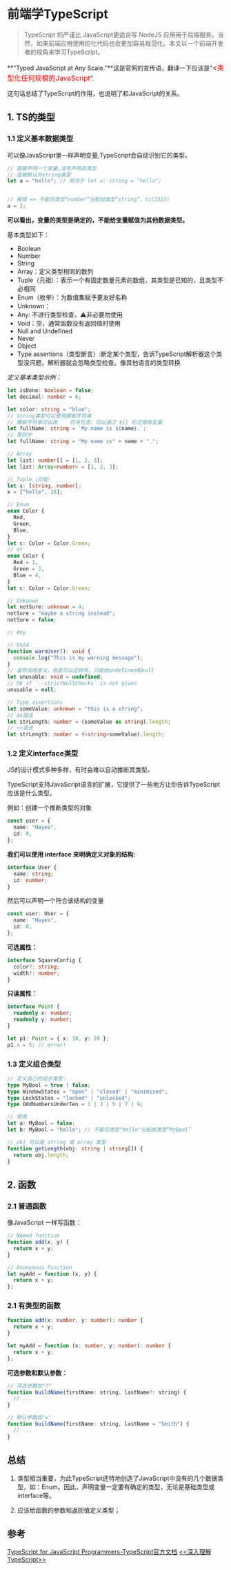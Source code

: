 # 前端学TypeScript

> TypeScript 的严谨比 JavaScript更适合写 NodeJS 应用用于后端服务。当然，如果前端应用使用的化代码也会更加容易规范化。本文以一个前端开发者的视角来学习TypeScript。

**"Typed JavaScript at Any Scale."**这是官网的宣传语，翻译一下应该是“<span style="color: #ff0000; font-size: 16px;"><类型化任何规模的JavaScript</span>”.

这句话总结了TypeScript的作用，也说明了和JavaScript的关系。

## 1. TS的类型

### 1.1 定义基本数据类型

可以像JavaScript里一样声明变量,TypeScript会自动识别它的类型。

```ts
// 直接声明一个变量,没有声明其类型
// 会被默认为string类型
let a = "hello"; // 相当于 let a: string = "hello";


// 报错 => 不能将类型“number”分配给类型“string”。ts(2322)
a = 2;
```

**可以看出，变量的类型是确定的，不能给变量赋值为其他数据类型。**

基本类型如下：

- Boolean
- Number
- String
- Array：定义类型相同的数列
- Tuple（元祖）：表示一个有固定数量元素的数组，其类型是已知的，且类型不必相同
- Enum（枚举）：为数值集赋予更友好名称
- Unknown：
- Any: 不进行类型检查，⚠️非必要勿使用
- Void：空，通常函数没有返回值时使用
- Null and Undefined
- Never
- Object
- Type assertions（类型断言）:断定某个类型，告诉TypeScript解析器这个类型没问题，解析器就会忽略类型检查。像其他语言的类型转换

*定义基本类型示例：*

```ts
let isDone: boolean = false;
let decimal: number = 6;

let color: string = "blue";
// string类型可以使用模板字符串
// 模板字符串可以用 `` 符号包含，可以通过 ${} 形式使用变量
let fullName: string = `My name is ${name}.`;
// 等同于
let fullName: string = "My name is" + name + ".";

// Array
let list: number[] = [1, 2, 3];
let list: Array<number> = [1, 2, 3];

// Tuple（元祖）
let x: [string, number];
x = ["hello", 10];

// Enum
enum Color {
  Red,
  Green,
  Blue,
}
let c: Color = Color.Green;
// or
enum Color {
  Red = 1,
  Green = 2,
  Blue = 4,
}
let c: Color = Color.Green;

// Unknown
let notSure: unknown = 4;
notSure = "maybe a string instead";
notSure = false;

// Any

// Void
function warnUser(): void {
  console.log("This is my warning message");
}
// 虽然没啥意义，但是可以这样用，只能给undefined和null
let unusable: void = undefined;
// OK if `--strictNullChecks` is not given
unusable = null;

// Type assertions
let someValue: unknown = "this is a string";
// as语法
let strLength: number = (someValue as string).length;
// <>语法
let strLength: number = (<string>someValue).length;
```

### 1.2 定义interface类型

JS的设计模式多种多样，有时会难以自动推断其类型。

TypeScript支持JavaScript语言的扩展，它提供了一些地方让你告诉TypeScript应该是什么类型。

例如：创建一个推断类型的对象

```ts
const user = {
  name: "Hayes",
  id: 0,
};
```

**我们可以使用 interface 来明确定义对象的结构:**

```ts
interface User {
  name: string;
  id: number;
}
```

然后可以声明一个符合该结构的变量

```ts
const user: User = {
  name: "Hayes",
  id: 0,
};
```

**可选属性：**

```ts
interface SquareConfig {
  color?: string;
  width?: number;
}
```

**只读属性：**

```ts
interface Point {
  readonly x: number;
  readonly y: number;
}

let p1: Point = { x: 10, y: 20 };
p1.x = 5; // error!
```

### 1.3 定义组合类型

```ts
// 定义自己的组合类型；
type MyBool = true | false;
type WindowStates = "open" | "closed" | "minimized";
type LockStates = "locked" | "unlocked";
type OddNumbersUnderTen = 1 | 3 | 5 | 7 | 9;

// 使用
let a: MyBool = false;
let b: MyBool = "hello"; // 不能将类型"hello"分配给类型“MyBool”
```

```ts
// obj 可以是 string 或 array 类型
function getLength(obj: string | string[]) {
  return obj.length;
}
```

## 2. 函数

### 2.1 普通函数

像JavaScript 一样写函数：

```ts
// Named function
function add(x, y) {
  return x + y;
}

// Anonymous function
let myAdd = function (x, y) {
  return x + y;
};
```

### 2.1 有类型的函数

```ts
function add(x: number, y: number): number {
  return x + y;
}

let myAdd = function (x: number, y: number): number {
  return x + y;
};
```

**可选参数和默认参数：**

```js
// 可选参数加"?"
function buildName(firstName: string, lastName?: string) {
  // ...
}

// 默认参数加"="
function buildName(firstName: string, lastName = "Smith") {
  // ...
}
```

## 总结

1. 类型相当重要，为此TypeScript还特地创造了JavaScript中没有的几个数据类型，如：Enum。因此，声明变量一定要有确定的类型，无论是基础类型或interface等。

2. 应该给函数的参数和返回值定义类型；

## 参考

[TypeScript for JavaScript Programmers-TypeScript官方文档](https://www.typescriptlang.org/docs/handbook/typescript-in-5-minutes.html)
[<<深入理解TypeScript>>](https://jkchao.github.io/typescript-book-chinese/)

